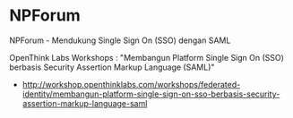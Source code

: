 NPForum
=======

NPForum  - Mendukung Single Sign On (SSO) dengan SAML

OpenThink Labs Workshops : 
"Membangun Platform Single Sign On (SSO) berbasis Security Assertion Markup Language (SAML)"
- http://workshop.openthinklabs.com/workshops/federated-identity/membangun-platform-single-sign-on-sso-berbasis-security-assertion-markup-language-saml